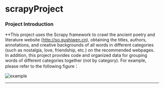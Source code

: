 # scrapyProject

### Project Introduction

**This project uses the Scrapy framework to crawl the ancient poetry and literature website (http://so.gushiwen.cn), obtaining the titles, authors, annotations, and creative backgrounds of all words in different categories (such as nostalgia, love, friendship, etc.) on the recommended webpages. In addition, this project provides code and organized data for grouping words of different categories together (not by category). For example, please refer to the following figure：

![example](https://github.com/user-attachments/assets/e9faf7c3-e2d9-4cde-8db9-72fe2e831ff2)




----------------------------------------------------------------------------------------------------------
